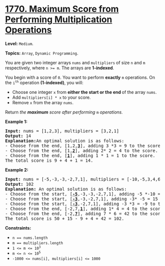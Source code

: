 # [1770. Maximum Score from Performing Multiplication Operations](https://leetcode.com/problems/maximum-score-from-performing-multiplication-operations/)

**Level:** `Medium`.

**Topics:** `Array`, `Dynamic Programming`.

You are given two integer arrays <code>nums</code> and <code>multipliers</code><strong> </strong>of size <code>n</code> and <code>m</code> respectively, where <code>n &gt;= m</code>. The arrays are <strong>1-indexed</strong>.

You begin with a score of <code>0</code>. You want to perform <strong>exactly</strong> <code>m</code> operations. On the <code>i<sup>th</sup></code> operation <strong>(1-indexed)</strong>, you will:

<ul>
 <li>Choose one integer <code>x</code> from <strong>either the start or the end </strong>of the array <code>nums</code>.</li>
 <li>Add <code>multipliers[i] * x</code> to your score.</li>
 <li>Remove <code>x</code> from the array <code>nums</code>.</li>
</ul>

Return <em>the <strong>maximum</strong> score after performing </em><code>m</code> <em>operations.</em>

<strong>Example 1:</strong>

<pre><strong>Input:</strong> nums = [1,2,3], multipliers = [3,2,1]
<strong>Output:</strong> 14
<strong>Explanation:</strong>An optimal solution is as follows:
- Choose from the end, [1,2,<strong><u>3</u></strong>], adding 3 *3 = 9 to the score.
- Choose from the end, [1,<strong><u>2</u></strong>], adding 2* 2 = 4 to the score.
- Choose from the end, [<strong><u>1</u></strong>], adding 1 * 1 = 1 to the score.
The total score is 9 + 4 + 1 = 14.</pre>

<strong>Example 2:</strong>

<pre><strong>Input:</strong> nums = [-5,-3,-3,-2,7,1], multipliers = [-10,-5,3,4,6]
<strong>Output:</strong> 102
<strong>Explanation: </strong>An optimal solution is as follows:
- Choose from the start, [<u><strong>-5</strong></u>,-3,-3,-2,7,1], adding -5 *-10 = 50 to the score.
- Choose from the start, [<strong><u>-3</u></strong>,-3,-2,7,1], adding -3* -5 = 15 to the score.
- Choose from the start, [<strong><u>-3</u></strong>,-2,7,1], adding -3 *3 = -9 to the score.
- Choose from the end, [-2,7,<strong><u>1</u></strong>], adding 1* 4 = 4 to the score.
- Choose from the end, [-2,<strong><u>7</u></strong>], adding 7 * 6 = 42 to the score.
The total score is 50 + 15 - 9 + 4 + 42 = 102.
</pre>

<strong>Constraints:</strong>

<ul>
 <li><code>n == nums.length</code></li>
 <li><code>m == multipliers.length</code></li>
 <li><code>1 &lt;= m &lt;= 10<sup>3</sup></code></li>
 <li><code>m &lt;= n &lt;= 10<sup>5</sup></code><code> </code></li>
 <li><code>-1000 &lt;= nums[i], multipliers[i] &lt;= 1000</code></li>
</ul>
